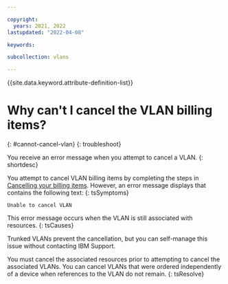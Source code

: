 ```yaml
---

copyright:
  years: 2021, 2022
lastupdated: "2022-04-08"

keywords:

subcollection: vlans

---
```


{{site.data.keyword.attribute-definition-list}}

# Why can't I cancel the VLAN billing items?
{: #cannot-cancel-vlan}
{: troubleshoot}

You receive an error message when you attempt to cancel a VLAN.
{: shortdesc}

You attempt to cancel VLAN billing items by completing the steps in [Cancelling your billing items](/docs/billing-usage?topic=billing-usage-cancel-billing-items). However, an error message displays that contains the following text:
{: tsSymptoms}

`Unable to cancel VLAN`

This error message occurs when the VLAN is still associated with resources.
{: tsCauses}

Trunked VLANs prevent the cancellation, but you can self-manage this issue without contacting IBM Support.  

You must cancel the associated resources prior to attempting to cancel the associated VLANs. You can cancel VLANs that were ordered independently of a device when references to the VLAN do not remain. 
{: tsResolve}
